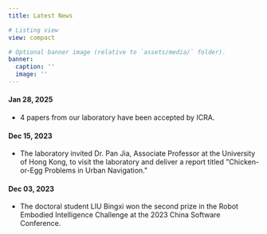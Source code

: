 ```yaml
---
title: Latest News

# Listing view
view: compact

# Optional banner image (relative to `assets/media/` folder).
banner:
  caption: ''
  image: ''
---
```

#### Jan 28, 2025
- 4 papers from our laboratory have been accepted by ICRA.
#### Dec 15, 2023
- The laboratory invited Dr. Pan Jia, Associate Professor at the University of Hong Kong, to visit the laboratory and deliver a report titled "Chicken-or-Egg Problems in Urban Navigation."
#### Dec 03, 2023
- The doctoral student LIU Bingxi won the second prize in the Robot Embodied Intelligence Challenge at the 2023 China Software Conference.
